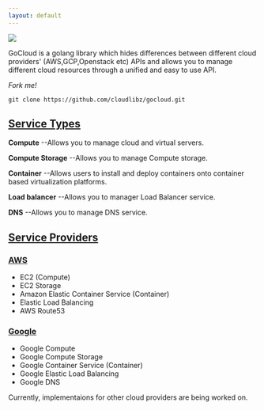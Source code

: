 ```yaml
---
layout: default
---
```


![](https://cdn-images-1.medium.com/max/400/1*9O2rQPRYCkAP3AHBb2QQww.png)

GoCloud is a golang library which hides differences between different cloud providers' (AWS,GCP,Openstack etc) APIs and allows you to manage different cloud resources through a unified and easy to use API.

_Fork me!_
```
git clone https://github.com/cloudlibz/gocloud.git
```

## [Service Types](#header-2)

**Compute**  --Allows you to manage cloud and virtual servers.

**Compute Storage**  --Allows you to manage Compute storage.

**Container**  --Allows users to install and deploy containers onto container based virtualization platforms.

**Load balancer**  --Allows you to manager Load Balancer service.

**DNS**  --Allows you to manage DNS service.

## [Service Providers](#header-2)

### [AWS](#header-3)

- EC2 (Compute)
- EC2 Storage
- Amazon Elastic Container Service (Container)
- Elastic Load Balancing
- AWS Route53

### [Google](#header-3)

- Google Compute
- Google Compute Storage
- Google  Container Service (Container)
- Google Elastic Load Balancing 
- Google DNS 

Currently, implementaions for other cloud providers are being worked on.
